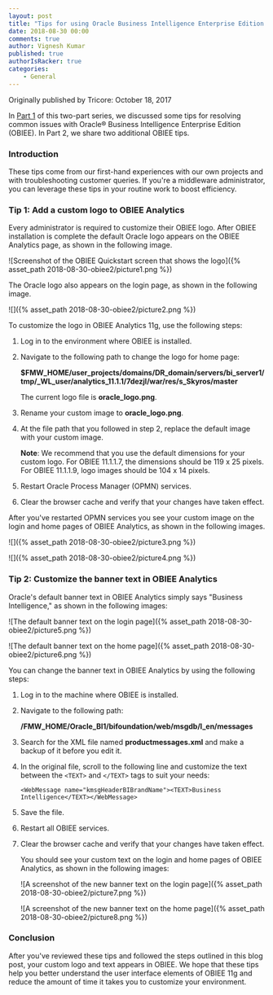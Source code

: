 ```yaml
---
layout: post
title: "Tips for using Oracle Business Intelligence Enterprise Edition: Part 2"
date: 2018-08-30 00:00
comments: true
author: Vignesh Kumar
published: true
authorIsRacker: true
categories:
    - General
---
```


Originally published by Tricore: October 18, 2017

In [Part 1](https://developer.rackspace.com/blog/obiee1/) of this two-part
series, we discussed some tips for resolving common issues with Oracle&reg;
Business Intelligence Enterprise Edition (OBIEE). In Part 2, we share two
additional OBIEE tips.

<!-- more -->

### Introduction

These tips come from our first-hand experiences with our own projects and with
troubleshooting customer queries. If you're a middleware administrator, you
can leverage these tips in your routine work to boost efficiency.

### Tip 1: Add a custom logo to OBIEE Analytics

Every administrator is required to customize their OBIEE logo. After OBIEE
installation is complete the default Oracle logo appears on the OBIEE
Analytics page, as shown in the following image.

![Screenshot of the OBIEE Quickstart screen that shows the
logo]({% asset_path 2018-08-30-obiee2/picture1.png %})

The Oracle logo also appears on the login page, as shown in the following
image.

![]({% asset_path 2018-08-30-obiee2/picture2.png %})

To customize the logo in OBIEE Analytics 11g, use the following steps:

1. Log in to the environment where OBIEE is installed.
2. Navigate to the following path to change the logo for home page:

   **$FMW_HOME/user_projects/domains/DR_domain/servers/bi_server1/tmp/_WL_user/analytics_11.1.1/7dezjl/war/res/s_Skyros/master**

    The current logo file is **oracle_logo.png**.

4. Rename your custom image to **oracle_logo.png**.
5. At the file path that you followed in step 2, replace the default image
   with your custom image.

    **Note**: We recommend that you use the default dimensions for your custom
    logo. For OBIEE 11.1.1.7, the dimensions should be 119 x 25 pixels. For
    OBIEE 11.1.1.9, logo images should be 104 x 14 pixels.

6. Restart Oracle Process Manager (OPMN) services.
7. Clear the browser cache and verify that your changes have taken effect.

After you've restarted OPMN services you see your custom image on the login
and home pages of OBIEE Analytics, as shown in the following images.

![]({% asset_path 2018-08-30-obiee2/picture3.png %})

![]({% asset_path 2018-08-30-obiee2/picture4.png %})

### Tip 2: Customize the banner text in OBIEE Analytics

Oracle's default banner text in OBIEE Analytics simply says "Business
Intelligence," as shown in the following images:

![The default banner text on the login
page]({% asset_path 2018-08-30-obiee2/picture5.png %})

![The default banner text on the home
page]({% asset_path 2018-08-30-obiee2/picture6.png %})

You can change the banner text in OBIEE Analytics by using the following steps:

1. Log in to the machine where OBIEE is installed.
2. Navigate to the following path:

    **/FMW_HOME/Oracle_BI1/bifoundation/web/msgdb/l_en/messages**
3. Search for the XML file named **productmessages.xml** and make a backup of
   it before you edit it.
5. In the original file, scroll to the following line and customize the text
   between the `<TEXT>` and `</TEXT>` tags to suit your needs:

    `<WebMessage name="kmsgHeaderBIBrandName"><TEXT>Business Intelligence</TEXT></WebMessage>`
6. Save the file.
7. Restart all OBIEE services.
8. Clear the browser cache and verify that your changes have taken effect.

    You should see your custom text on the login and home pages of OBIEE
    Analytics, as shown in the following images:

    ![A screenshot of the new banner text on the login
    page]({% asset_path 2018-08-30-obiee2/picture7.png %})

    ![A screenshot of the new banner text on the home
    page]({% asset_path 2018-08-30-obiee2/picture8.png %})

### Conclusion

After you've reviewed these tips and followed the steps outlined in this blog
post, your custom logo and text appears in OBIEE. We hope that these tips help
you better understand the user interface elements of OBIEE 11g and reduce the
amount of time it takes you to customize your environment.
